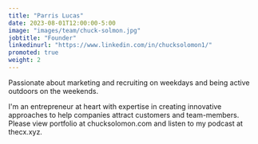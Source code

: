 ```yaml
---
title: "Parris Lucas"
date: 2023-08-01T12:00:00-5:00
image: "images/team/chuck-solmon.jpg"
jobtitle: "Founder"
linkedinurl: "https://www.linkedin.com/in/chucksolomon1/"
promoted: true
weight: 2
---
```


Passionate about marketing and recruiting on weekdays and being active outdoors on the weekends. 

I'm an entrepreneur at heart with expertise in creating innovative approaches to help companies attract customers and team-members. Please view portfolio at chucksolomon.com and listen to my podcast at thecx.xyz.
